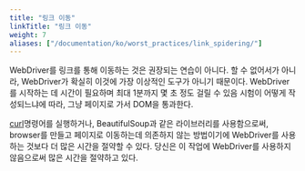 ```yaml
---
title: "링크 이동"
linkTitle: "링크 이동"
weight: 7
aliases: ["/documentation/ko/worst_practices/link_spidering/"]
---
```


WebDriver를 링크를 통해 이동하는 것은 권장되는 연습이 아니다. 
할 수 없어서가 아니라, WebDriver가 확실히 이것에 가장 이상적인 도구가 아니기 때문이다.
WebDriver를 시작하는 데 시간이 필요하며 최대 1분까지 몇 초 정도 걸릴 수 있음
시험이 어떻게 작성되느냐에 따라, 그냥 페이지로 가서 DOM을 통과한다.

[curl](//curl.haxx.se/)명령어를 실행하거나, BeautifulSoup과 같은 라이브러리를 사용함으로써, 
browser를 만들고 페이지로 이동하는데 의존하지 않는 방법이기에 WebDriver를 사용하는 것보다 
더 많은 시간을 절약할 수 있다. 당신은 이 작업에 WebDriver를 사용하지 않음으로써 많은 시간을 절약하고 있다.